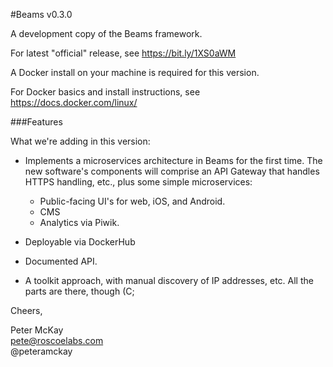 #Beams v0.3.0

A development copy of the Beams framework. 

For latest "official" release, see https://bit.ly/1XS0aWM

A Docker install on your machine is required for this version. 

For Docker basics and install instructions, see https://docs.docker.com/linux/

###Features

What we're adding in this version:

- Implements a microservices architecture in Beams for the first time. The new software's components will comprise  an API Gateway that handles HTTPS handling, etc., plus some simple microservices:
  - Public-facing UI's for web, iOS, and Android.
  - CMS
  - Analytics via Piwik.
  
- Deployable via DockerHub   

- Documented API.

- A toolkit approach, with manual discovery of IP addresses, etc. All the parts are there, though (C;

Cheers,

Peter McKay  
pete@roscoelabs.com		
@peteramckay		
